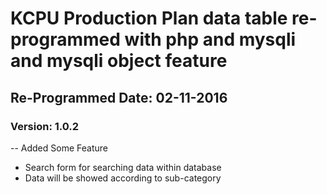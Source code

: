 # KCPU Production Plan data table re-programmed with php and mysqli and mysqli object feature
## Re-Programmed Date: 02-11-2016
### Version: 1.0.2
-- Added Some Feature
- Search form for searching data within database
- Data will be showed according to sub-category